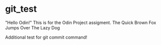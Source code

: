 # git_test
"Hello Odin!"
This is for the Odin Project assigment.
The Quick Brown Fox Jumps Over The Lazy Dog

Additional test for git commit command!
